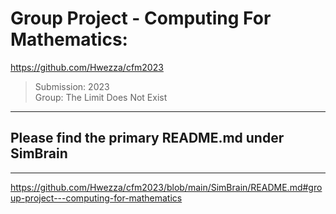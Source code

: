 # Group Project - Computing For Mathematics:

<https://github.com/Hwezza/cfm2023>

> Submission: 2023  
> Group: The Limit Does Not Exist  

----- 

## Please find the primary README.md under SimBrain

-----
<https://github.com/Hwezza/cfm2023/blob/main/SimBrain/README.md#group-project---computing-for-mathematics>

